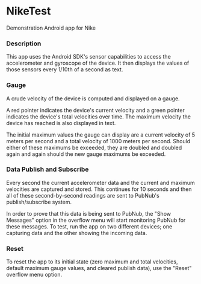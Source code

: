 # NikeTest
Demonstration Android app for Nike

### Description

This app uses the Android SDK's sensor capabilities to access the accelerometer
and gyroscope of the device.  It then displays the values of those sensors every
1/10th of a second as text.

### Gauge

A crude velocity of the device is computed and displayed on a gauge.

A red pointer indicates the device's current velocity and a green pointer indicates
the device's total velocities over time.  The maximum velocity the device has
reached is also displayed in text.

The initial maximum values the gauge can display are a current velocity of 5
meters per second and a total velocity of 1000 meters per second.  Should either
of these maximums be exceeded, they are doubled and doubled again and again
should the new gauge maximums be exceeded.

### Data Publish and Subscribe

Every second the current accelerometer data and the current and maximum velocities
are captured and stored.  This continues for 10 seconds and then all of these
second-by-second readings are sent to PubNub's publish/subscribe system.

In order to prove that this data is being sent to PubNub, the "Show Messages"
option in the overflow menu will start monitoring PubNub for these messages.  To
test, run the app on two different devices; one capturing data and the other
showing the incoming data.

### Reset

To reset the app to its initial state (zero maximum and total velocities,
default maximum gauge values, and cleared publish data), use the "Reset" overflow
menu option.
